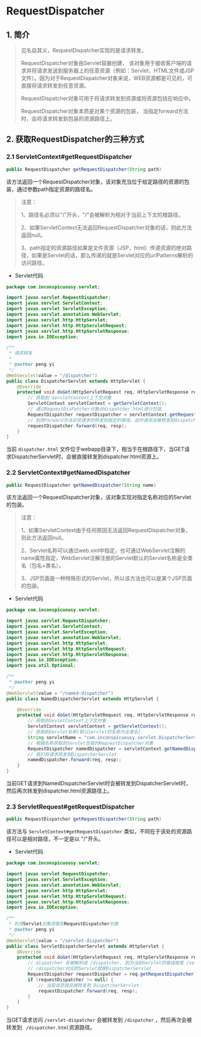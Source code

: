 # RequestDispatcher

## 1. 简介

> 见名自其义，RequestDispatcher实现的是请求转发。
>
> RequestDispatcher对象由Servlet容器创建， 该对象用于接收客户端的请求并将请求发送到服务器上的任意资源（例如：Servlet，HTML文件或JSP文件）。因为对于RequestDispatcher对象来说，WEB资源都是可见的，可直接将请求转发到任意资源。
>
> RequestDispatcher对象可用于将请求转发到资源或将资源包括在响应中。 
>
> RequestDispatcher对象本质是对某个资源的包装， 当指定forward方法时，会将请求转发到包装的资源路径上。

## 2. 获取RequestDispatcher的三种方式

### 2.1  ServletContext#getRequestDispatcher

```java
public RequestDispatcher getRequestDispatcher(String path)
```

该方法返回一个RequestDispatcher对象，该对象充当位于给定路径的资源的包装，通过参数path指定资源的路径名。

> 注意：
>
> 1、路径名必须以"/"开头，"/"会被解析为相对于当前上下文的根路径。
>
> 2、如果ServletContext无法返回RequestDispatcher对象的话，则此方法返回null。
>
> 3、path指定的资源路径如果是文件资源（JSP，html）传递资源的绝对路径，如果是Servlet的话，那么传递的就是Servlet对应的urlPatterns解析的访问路径。

- Servlet代码

```java
package com.inconspicuousy.servlet;

import javax.servlet.RequestDispatcher;
import javax.servlet.ServletContext;
import javax.servlet.ServletException;
import javax.servlet.annotation.WebServlet;
import javax.servlet.http.HttpServlet;
import javax.servlet.http.HttpServletRequest;
import javax.servlet.http.HttpServletResponse;
import java.io.IOException;

/**
 * 请求转发
 *
 * @author peng.yi
 */
@WebServlet(value = "/dispatcher")
public class DispatcherServlet extends HttpServlet {
    @Override
    protected void doGet(HttpServletRequest req, HttpServletResponse resp) throws ServletException, IOException {
        // 获取到 ServletContext上下文对象
        ServletContext servletContext = getServletContext();
        // 通过RequestDisPatcher对象对dispatcher.html进行包装
        RequestDispatcher requestDispatcher = servletContext.getRequestDispatcher("/dispatcher.html");
        // 利用forward方法实现请求的转发到指定的路径，此时请求会被转发到dispatcher.html上
        requestDispatcher.forward(req, resp);
    }
}
```

当前 `dispatcher.html` 文件位于webapp目录下，相当于在根路径下，当GET请求DispatcherServlet时，会被直接转发到dispatcher.html资源上。

### 2.2  ServletContext#getNamedDispatcher

```java
public RequestDispatcher getNamedDispatcher(String name)
```

该方法返回一个RequestDispatcher对象，该对象实现对指定名称对应的Servlet的包装。

> 注意：
>
> 1、如果ServletContext由于任何原因无法返回RequestDispatcher对象，则此方法返回null。
>
> 2、Servlet名称可以通过web.xml中指定，也可通过WebServlet注解的name属性指定，WebServlet注解注册的Servlet默认的Servlet名称是全类名（包名+类名）。
>
> 3、JSP页面是一种特殊形式的Servlet，所以该方法也可以是某个JSP页面的包装。

- Servlet代码

```java
package com.inconspicuousy.servlet;

import javax.servlet.RequestDispatcher;
import javax.servlet.ServletContext;
import javax.servlet.ServletException;
import javax.servlet.annotation.WebServlet;
import javax.servlet.http.HttpServlet;
import javax.servlet.http.HttpServletRequest;
import javax.servlet.http.HttpServletResponse;
import java.io.IOException;
import java.util.Optional;

/**
 * @author peng.yi
 */
@WebServlet(value = "/named-dispatcher")
public class NamedDispatcherServlet extends HttpServlet {

    @Override
    protected void doGet(HttpServletRequest req, HttpServletResponse resp) throws ServletException, IOException {
        // 获取到SevletContext上下文对象
        ServletContext servletContext = getServletContext();
        // 获取到Servlet名称(默认Servlet的名称为全类名)
        String servletName = "com.inconspicuousy.servlet.DispatcherServlet";
        // 根据名称获取到Servlet包装的RequestDispatcher对象
        RequestDispatcher namedDispatcher = servletContext.getNamedDispatcher(servletName);
        // 我们将请求转发到DispatcherServlet
        namedDispatcher.forward(req, resp);
    }
}
```

当前GET请求到NamedDispatcherServlet时会被转发到DispatcherServlet时，然后再次转发到dispatcher.html资源路径上。

### 2.3 ServletRequest#getRequestDispatcher

```java
public RequestDispatcher getRequestDispatcher(String path)
```

该方法与 `ServletContext#getRequestDispatcher` 类似，不同在于该处的资源路径可以是相对路径，不一定是以 "/"开头。

- Servlet代码

```java
package com.inconspicuousy.servlet;

import javax.servlet.RequestDispatcher;
import javax.servlet.ServletException;
import javax.servlet.annotation.WebServlet;
import javax.servlet.http.HttpServlet;
import javax.servlet.http.HttpServletRequest;
import javax.servlet.http.HttpServletResponse;
import java.io.IOException;

/**
 * 利用Servlet对象获取到RequestDispatcher对象
 * @author peng.yi
 */
@WebServlet(value = "/servlet-dispatcher")
public class ServletDispatcherServlet extends HttpServlet {
    @Override
    protected void doGet(HttpServletRequest req, HttpServletResponse resp) throws ServletException, IOException {
        // dispatcher 会被解析成 /dispatcher, 因为当前Servlet的路径就是 /servlet-dispatcher, 相对路径的话就是 dispatcher
        // /dispatcher对应的Servlet就是DispatcherServlet
        RequestDispatcher requestDispatcher = req.getRequestDispatcher("dispatcher");
        if (requestDispatcher != null) {
            // 当前请求就会被转发到 DispatcherServlet
            requestDispatcher.forward(req, resp);
        }
    }
}
```

当GET请求访问 `/servlet-dispatcher` 会被转发到 `/dispatcher` ，然后再次会被转发到 ` /dispatcher.html`资源路径。